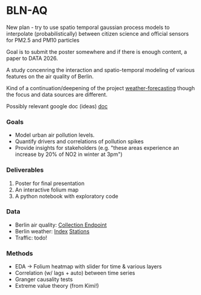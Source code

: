 # BLN-AQ


New plan - try to use spatio temporal gaussian process models to interpolate (probabilistically) between citizen science and official sensors for PM2.5 and PM10 particles

Goal is to submit the poster somewhere and if there is enough content, a paper to DATA 2026.



A study concenring the interaction and spatio-temporal modeling of various features on the air quality of Berlin. 

Kind of a continuation/deepening of the project [weather-forecasting](https://github.com/chandlerNick/BerlinWeatherTimeSeriesAnalysis) though the focus and data sources are different.

Possibly relevant google doc (ideas) [doc](https://docs.google.com/document/d/1x_8cQbp-dP0IGlWhhMDtkfZPhZxMkqcLRv3YWlQfTs4/edit?tab=t.0)

### Goals
- Model urban air pollution levels.
- Quantify drivers and correlations of pollution spikes
- Provide insights for stakeholders (e.g. "these areas experience an increase by 20% of NO2 in winter at 3pm")

### Deliverables
1. Poster for final presentation
2. An interactive folium map
3. A python notebook with exploratory code

### Data
- Berlin air quality: [Collection Endpoint](https://luftdaten.berlin.de/pollution/)
- Berlin weather: [Index](https://opendata.dwd.de/climate_environment/CDC/observations_germany/climate/hourly/) [Stations](https://opendata.dwd.de/climate_environment/CDC/observations_germany/climate/hourly/air_temperature/recent/TU_Stundenwerte_Beschreibung_Stationen.txt)
- Traffic: []() todo!

### Methods
- EDA -> Folium heatmap with slider for time & various layers
- Correlation (w/ lags + auto) between time series
- Granger causality tests
- Extreme value theory (from Kimi!)

